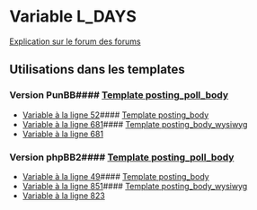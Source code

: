 # Variable L_DAYS
[Explication sur le forum des forums](http://forum.forumactif.com/t294113-listing-des-variables#L_DAYS)
## Utilisations dans les templates
### Version PunBB#### [Template posting_poll_body](punbb/posting_poll_body.md)
* [Variable à la ligne 52](../punbb/posting_poll_body.tpl#L52)#### [Template posting_body](punbb/posting_body.md)
* [Variable à la ligne 681](../punbb/posting_body.tpl#L681)#### [Template posting_body_wysiwyg](punbb/posting_body_wysiwyg.md)
* [Variable à la ligne 681](../punbb/posting_body_wysiwyg.tpl#L681)
### Version phpBB2#### [Template posting_poll_body](subsilver/posting_poll_body.md)
* [Variable à la ligne 49](../subsilver/posting_poll_body.tpl#L49)#### [Template posting_body](subsilver/posting_body.md)
* [Variable à la ligne 851](../subsilver/posting_body.tpl#L851)#### [Template posting_body_wysiwyg](subsilver/posting_body_wysiwyg.md)
* [Variable à la ligne 823](../subsilver/posting_body_wysiwyg.tpl#L823)